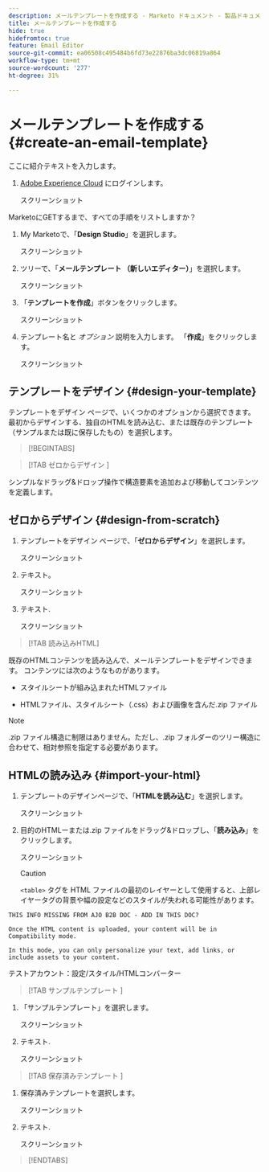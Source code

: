 ```yaml
---
description: メールテンプレートを作成する - Marketo ドキュメント - 製品ドキュメント
title: メールテンプレートを作成する
hide: true
hidefromtoc: true
feature: Email Editor
source-git-commit: ea06508c495484b6fd73e22876ba3dc06819a864
workflow-type: tm+mt
source-wordcount: '277'
ht-degree: 31%

---
```


# メールテンプレートを作成する {#create-an-email-template}

ここに紹介テキストを入力します。

1. [Adobe Experience Cloud](https://experiencecloud.adobe.com/) にログインします。

   スクリーンショット

MarketoにGETするまで、すべての手順をリストしますか？

1. My Marketoで、「**Design Studio**」を選択します。

   スクリーンショット

1. ツリーで、「**メールテンプレート （新しいエディター）**」を選択します。

   スクリーンショット

1. 「**テンプレートを作成**」ボタンをクリックします。

   スクリーンショット

1. テンプレート名と _オプション_ 説明を入力します。 「**作成**」をクリックします。

   スクリーンショット

## テンプレートをデザイン {#design-your-template}

テンプレートをデザイン ページで、いくつかのオプションから選択できます。 最初からデザインする、独自のHTMLを読み込む、または既存のテンプレート（サンプルまたは既に保存したもの）を選択します。

>[!BEGINTABS]

>[!TAB  ゼロからデザイン ]

シンプルなドラッグ&amp;ドロップ操作で構造要素を追加および移動してコンテンツを定義します。

## ゼロからデザイン {#design-from-scratch}

1. テンプレートをデザイン ページで、「**ゼロからデザイン**」を選択します。

   スクリーンショット

1. テキスト。

   スクリーンショット

1. テキスト.

   スクリーンショット

>[!TAB  読み込みHTML]

既存のHTMLコンテンツを読み込んで、メールテンプレートをデザインできます。 コンテンツには次のようなものがあります。

* スタイルシートが組み込まれたHTMLファイル

* HTMLファイル、スタイルシート（.css）および画像を含んだ.zip ファイル

>[!NOTE]
>
>.zip ファイル構造に制限はありません。ただし、.zip フォルダーのツリー構造に合わせて、相対参照を指定する必要があります。

## HTMLの読み込み {#import-your-html}

1. テンプレートのデザインページで、「**HTMLを読み込む**」を選択します。

   スクリーンショット

1. 目的のHTMLーまたは.zip ファイルをドラッグ&amp;ドロップし、「**読み込み**」をクリックします。

   スクリーンショット

   >[!CAUTION]
   >
   >`<table>` タグを HTML ファイルの最初のレイヤーとして使用すると、上部レイヤータグの背景や幅の設定などのスタイルが失われる可能性があります。

```
THIS INFO MISSING FROM AJO B2B DOC - ADD IN THIS DOC?

Once the HTML content is uploaded, your content will be in Compatibility mode.

In this mode, you can only personalize your text, add links, or include assets to your content.
```

テストアカウント：設定/スタイル/HTMLコンバーター

>[!TAB  サンプルテンプレート ]

1. 「サンプルテンプレート」を選択します。

   スクリーンショット

1. テキスト.

   スクリーンショット

>[!TAB  保存済みテンプレート ]

1. 保存済みテンプレートを選択します。

   スクリーンショット

1. テキスト.

   スクリーンショット

>[!ENDTABS]
